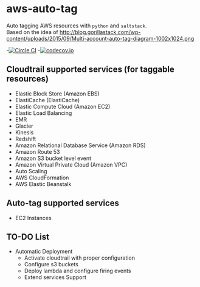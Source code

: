 # aws-auto-tag
Auto tagging AWS resources with `python` and `saltstack`.  
Based on the idea of http://blog.gorillastack.com/wp-content/uploads/2015/09/Multi-account-auto-tag-diagram-1002x1024.png

-[![Circle CI](https://circleci.com/gh/bonclay7/aws-auto-tag/tree/master.svg?style=svg)](https://circleci.com/gh/bonclay7/aws-auto-tag/tree/master)
-[![codecov.io](https://codecov.io/github/bonclay7/aws-auto-tag/coverage.svg?branch=master)](https://codecov.io/github/bonclay7/aws-auto-tag?branch=master)


## Cloudtrail supported services (for taggable resources)

- Elastic Block Store (Amazon EBS)
- ElastiCache (ElastiCache)
- Elastic Compute Cloud (Amazon EC2)
- Elastic Load Balancing
- EMR
- Glacier
- Kinesis
- Redshift
- Amazon Relational Database Service (Amazon RDS)
- Amazon Route 53
- Amazon S3 bucket level event
- Amazon Virtual Private Cloud (Amazon VPC)
- Auto Scaling
- AWS CloudFormation
- AWS Elastic Beanstalk


## Auto-tag supported services

- EC2 Instances



## TO-DO List

- Automatic Deployment
  - Activate cloudtrail with proper configuration
  - Configure s3 buckets
  - Deploy lambda and configure firing events
  - Extend services Support
